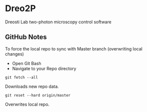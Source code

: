 # Dreo2P
Dreosti Lab two-photon microscopy control software

## GitHub Notes
To force the local repo to sync with Master branch (overwriting local changes)
- Open Git Bash
- Navigate to your Repo directory

```
git fetch --all
```
Downloads new repo data.
```
git reset --hard origin/master
```
Overwrites local repo.